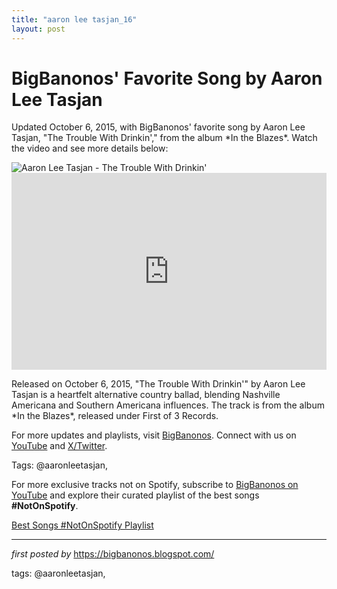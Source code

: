 ```yaml
---
title: "aaron lee tasjan_16"
layout: post
---
```

<!-- Post Title -->
<h1 >BigBanonos' Favorite Song by Aaron Lee Tasjan</h1> <!-- Introductory Text -->
<p >Updated October 6, 2015, with BigBanonos' favorite song by Aaron Lee Tasjan, "The Trouble With Drinkin'," from the album *In the Blazes*. Watch the video and see more details below:</p> <!-- Featured Image -->
<div > <img src="https://i.ytimg.com/vi/qUt-hGSm2e0/sddefault.jpg" alt="Aaron Lee Tasjan - The Trouble With Drinkin'" />
</div> <!-- YouTube Video Embed -->
<div > <iframe width="100%" height="315" src="https://www.youtube.com/embed/KTndKykPYNo" title="Aaron Lee Tasjan - The Trouble With Drinking" frameborder="0" allow="accelerometer; autoplay; clipboard-write; encrypted-media; gyroscope; picture-in-picture; web-share" referrerpolicy="strict-origin-when-cross-origin" allowfullscreen></iframe>
</div> <!-- Song Information -->
<div > <p>Released on October 6, 2015, "The Trouble With Drinkin'" by Aaron Lee Tasjan is a heartfelt alternative country ballad, blending Nashville Americana and Southern Americana influences. The track is from the album *In the Blazes*, released under First of 3 Records.</p>
</div> <!-- Footer Links -->
<div > <p>For more updates and playlists, visit <a href="https://bigbanonos.blogspot.com/" target="_blank">BigBanonos</a>. Connect with us on <a href="https://www.youtube.com/@BigBanonos" target="_blank">YouTube</a> and <a href="https://x.com/bigbanonos" target="_blank">X/Twitter</a>.</p>
</div> <!-- Tags -->
<p >Tags: @aaronleetasjan,</p>


<!--Subscribe and Playlist Links-->
<div>
    <p>For more exclusive tracks not on Spotify, subscribe to <a href="https://www.youtube.com/@BigBanonos" target="_blank">BigBanonos on YouTube</a> and explore their curated playlist of the best songs <strong>#NotOnSpotify</strong>.</p>
    <p><a href="https://www.youtube.com/playlist?list=PLtuNtuTatqI0kFahUCbtbfenC_ET5O_tr" target="_blank">Best Songs #NotOnSpotify Playlist<br /></a></p></div>

<hr />

<p><em>first posted by</em> <a href="https://bigbanonos.blogspot.com/" rel="noopener" target="_new">https://bigbanonos.blogspot.com/</a></p>

<p>tags: @aaronleetasjan,</p>
